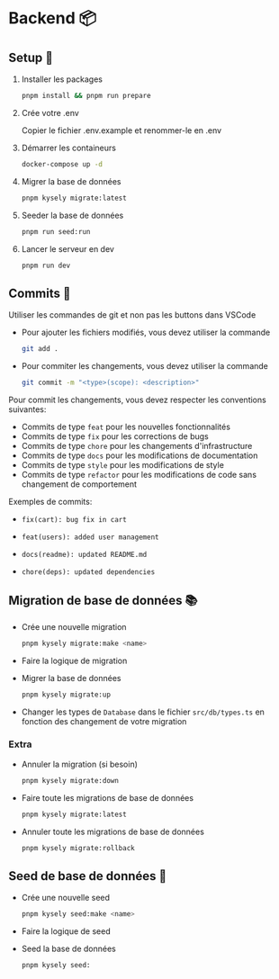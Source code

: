 # Backend 📦

## Setup 🔩

1. Installer les packages

   ```bash
   pnpm install && pnpm run prepare
   ```

2. Crée votre .env

   Copier le fichier .env.example et renommer-le en .env

3. Démarrer les containeurs

   ```bash
   docker-compose up -d
   ```

4. Migrer la base de données

   ```bash
   pnpm kysely migrate:latest
   ```

5. Seeder la base de données

   ```bash
   pnpm run seed:run
   ```

6. Lancer le serveur en dev

   ```bash
   pnpm run dev
   ```

## Commits 🚀

Utiliser les commandes de git et non pas les buttons dans VSCode

- Pour ajouter les fichiers modifiés, vous devez utiliser la commande
  ```bash
  git add .
  ```
- Pour commiter les changements, vous devez utiliser la commande
  ```bash
  git commit -m "<type>(scope): <description>"
  ```

Pour commit les changements, vous devez respecter les conventions suivantes:

- Commits de type `feat` pour les nouvelles fonctionnalités
- Commits de type `fix` pour les corrections de bugs
- Commits de type `chore` pour les changements d'infrastructure
- Commits de type `docs` pour les modifications de documentation
- Commits de type `style` pour les modifications de style
- Commits de type `refactor` pour les modifications de code sans changement de comportement

Exemples de commits:

- `fix(cart): bug fix in cart`
- `feat(users): added user management`
- `docs(readme): updated README.md`

- `chore(deps): updated dependencies`

## Migration de base de données 📚

- Crée une nouvelle migration
  ```bash
  pnpm kysely migrate:make <name>
  ```
- Faire la logique de migration

- Migrer la base de données
  ```bash
  pnpm kysely migrate:up
  ```
- Changer les types de `Database` dans le fichier `src/db/types.ts` en fonction des changement de votre migration

### Extra

- Annuler la migration (si besoin)

  ```bash
  pnpm kysely migrate:down
  ```

- Faire toute les migrations de base de données

  ```bash
  pnpm kysely migrate:latest
  ```

- Annuler toute les migrations de base de données
  ```bash
  pnpm kysely migrate:rollback
  ```

## Seed de base de données 🌱

- Crée une nouvelle seed
  ```bash
  pnpm kysely seed:make <name>
  ```
- Faire la logique de seed

- Seed la base de données
  ```bash
  pnpm kysely seed:
  ```
